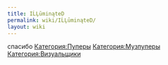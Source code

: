 ```yaml
---
title: IĹĻūminąteD
permalink: wiki/IĹĻūminąteD/
layout: wiki
---
```


спасибо [Категория:Пуперы](Категория:Пуперы "wikilink")
[Категория:Музпуперы](Категория:Музпуперы "wikilink")
[Категория:Визуальщики](Категория:Визуальщики "wikilink")

